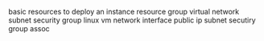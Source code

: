 basic resources to deploy an instance
resource group
virtual network
subnet
security group
linux vm
network interface
public ip
subnet secutiry group assoc

